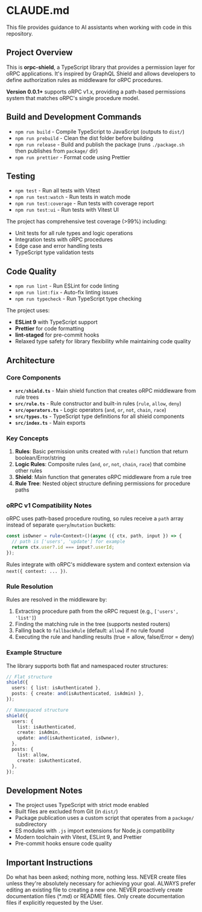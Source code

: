# CLAUDE.md

This file provides guidance to AI assistants when working with code in this
repository.

## Project Overview

This is **orpc-shield**, a TypeScript library that provides a permission layer
for oRPC applications. It's inspired by GraphQL Shield and allows developers to
define authorization rules as middleware for oRPC procedures.

**Version 0.0.1+** supports oRPC v1.x, providing a path-based permissions system
that matches oRPC's single procedure model.

## Build and Development Commands

- `npm run build` - Compile TypeScript to JavaScript (outputs to `dist/`)
- `npm run prebuild` - Clean the dist folder before building
- `npm run release` - Build and publish the package (runs `./package.sh` then
  publishes from `package/` dir)
- `npm run prettier` - Format code using Prettier

## Testing

- `npm test` - Run all tests with Vitest
- `npm run test:watch` - Run tests in watch mode
- `npm run test:coverage` - Run tests with coverage report
- `npm run test:ui` - Run tests with Vitest UI

The project has comprehensive test coverage (>99%) including:

- Unit tests for all rule types and logic operations
- Integration tests with oRPC procedures
- Edge case and error handling tests
- TypeScript type validation tests

## Code Quality

- `npm run lint` - Run ESLint for code linting
- `npm run lint:fix` - Auto-fix linting issues
- `npm run typecheck` - Run TypeScript type checking

The project uses:

- **ESLint 9** with TypeScript support
- **Prettier** for code formatting
- **lint-staged** for pre-commit hooks
- Relaxed type safety for library flexibility while maintaining code quality

## Architecture

### Core Components

- **`src/shield.ts`** - Main shield function that creates oRPC middleware from
  rule trees
- **`src/rule.ts`** - Rule constructor and built-in rules (`rule`, `allow`,
  `deny`)
- **`src/operators.ts`** - Logic operators (`and`, `or`, `not`, `chain`, `race`)
- **`src/types.ts`** - TypeScript type definitions for all shield components
- **`src/index.ts`** - Main exports

### Key Concepts

1. **Rules**: Basic permission units created with `rule()` function that return
   boolean/Error/string
2. **Logic Rules**: Composite rules (`and`, `or`, `not`, `chain`, `race`) that
   combine other rules
3. **Shield**: Main function that generates oRPC middleware from a rule tree
4. **Rule Tree**: Nested object structure defining permissions for procedure
   paths

### oRPC v1 Compatibility Notes

oRPC uses path-based procedure routing, so rules receive a `path` array instead
of separate `query`/`mutation` buckets:

```typescript
const isOwner = rule<Context>()(async ({ ctx, path, input }) => {
  // path is ['users', 'update'] for example
  return ctx.user?.id === input?.userId;
});
```

Rules integrate with oRPC's middleware system and context extension via
`next({ context: ... })`.

### Rule Resolution

Rules are resolved in the middleware by:

1. Extracting procedure path from the oRPC request (e.g., `['users', 'list']`)
2. Finding the matching rule in the tree (supports nested routers)
3. Falling back to `fallbackRule` (default: `allow`) if no rule found
4. Executing the rule and handling results (true = allow, false/Error = deny)

### Example Structure

The library supports both flat and namespaced router structures:

```typescript
// Flat structure
shield({
  users: { list: isAuthenticated },
  posts: { create: and(isAuthenticated, isAdmin) },
});

// Namespaced structure
shield({
  users: {
    list: isAuthenticated,
    create: isAdmin,
    update: and(isAuthenticated, isOwner),
  },
  posts: {
    list: allow,
    create: isAuthenticated,
  },
});
```

## Development Notes

- The project uses TypeScript with strict mode enabled
- Built files are excluded from Git (in `dist/`)
- Package publication uses a custom script that operates from a `package/`
  subdirectory
- ES modules with `.js` import extensions for Node.js compatibility
- Modern toolchain with Vitest, ESLint 9, and Prettier
- Pre-commit hooks ensure code quality

## Important Instructions

Do what has been asked; nothing more, nothing less. NEVER create files unless
they're absolutely necessary for achieving your goal. ALWAYS prefer editing an
existing file to creating a new one. NEVER proactively create documentation
files (\*.md) or README files. Only create documentation files if explicitly
requested by the User.
